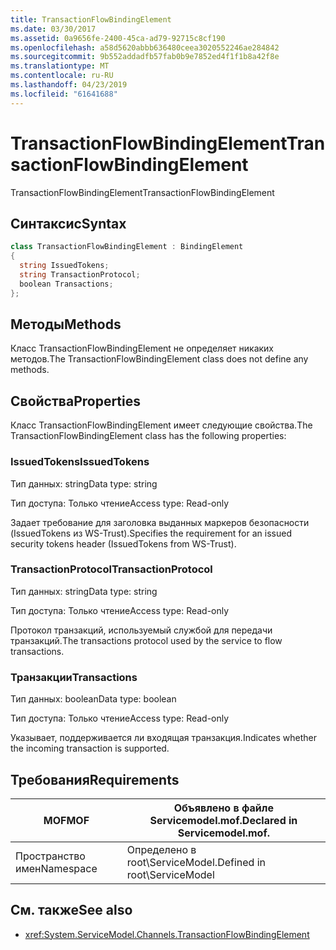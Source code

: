 ```yaml
---
title: TransactionFlowBindingElement
ms.date: 03/30/2017
ms.assetid: 0a9656fe-2400-45ca-ad79-92715c8cf190
ms.openlocfilehash: a58d5620abbb636480ceea3020552246ae284842
ms.sourcegitcommit: 9b552addadfb57fab0b9e7852ed4f1f1b8a42f8e
ms.translationtype: MT
ms.contentlocale: ru-RU
ms.lasthandoff: 04/23/2019
ms.locfileid: "61641688"
---
```

# <a name="transactionflowbindingelement"></a><span data-ttu-id="84f9c-102">TransactionFlowBindingElement</span><span class="sxs-lookup"><span data-stu-id="84f9c-102">TransactionFlowBindingElement</span></span>
<span data-ttu-id="84f9c-103">TransactionFlowBindingElement</span><span class="sxs-lookup"><span data-stu-id="84f9c-103">TransactionFlowBindingElement</span></span>  
  
## <a name="syntax"></a><span data-ttu-id="84f9c-104">Синтаксис</span><span class="sxs-lookup"><span data-stu-id="84f9c-104">Syntax</span></span>  
  
```csharp
class TransactionFlowBindingElement : BindingElement  
{  
  string IssuedTokens;  
  string TransactionProtocol;  
  boolean Transactions;  
};  
```  
  
## <a name="methods"></a><span data-ttu-id="84f9c-105">Методы</span><span class="sxs-lookup"><span data-stu-id="84f9c-105">Methods</span></span>  
 <span data-ttu-id="84f9c-106">Класс TransactionFlowBindingElement не определяет никаких методов.</span><span class="sxs-lookup"><span data-stu-id="84f9c-106">The TransactionFlowBindingElement class does not define any methods.</span></span>  
  
## <a name="properties"></a><span data-ttu-id="84f9c-107">Свойства</span><span class="sxs-lookup"><span data-stu-id="84f9c-107">Properties</span></span>  
 <span data-ttu-id="84f9c-108">Класс TransactionFlowBindingElement имеет следующие свойства.</span><span class="sxs-lookup"><span data-stu-id="84f9c-108">The TransactionFlowBindingElement class has the following properties:</span></span>  
  
### <a name="issuedtokens"></a><span data-ttu-id="84f9c-109">IssuedTokens</span><span class="sxs-lookup"><span data-stu-id="84f9c-109">IssuedTokens</span></span>  
 <span data-ttu-id="84f9c-110">Тип данных: string</span><span class="sxs-lookup"><span data-stu-id="84f9c-110">Data type: string</span></span>  
  
 <span data-ttu-id="84f9c-111">Тип доступа: Только чтение</span><span class="sxs-lookup"><span data-stu-id="84f9c-111">Access type: Read-only</span></span>  
  
 <span data-ttu-id="84f9c-112">Задает требование для заголовка выданных маркеров безопасности (IssuedTokens из WS-Trust).</span><span class="sxs-lookup"><span data-stu-id="84f9c-112">Specifies the requirement for an issued security tokens header (IssuedTokens from WS-Trust).</span></span>  
  
### <a name="transactionprotocol"></a><span data-ttu-id="84f9c-113">TransactionProtocol</span><span class="sxs-lookup"><span data-stu-id="84f9c-113">TransactionProtocol</span></span>  
 <span data-ttu-id="84f9c-114">Тип данных: string</span><span class="sxs-lookup"><span data-stu-id="84f9c-114">Data type: string</span></span>  
  
 <span data-ttu-id="84f9c-115">Тип доступа: Только чтение</span><span class="sxs-lookup"><span data-stu-id="84f9c-115">Access type: Read-only</span></span>  
  
 <span data-ttu-id="84f9c-116">Протокол транзакций, используемый службой для передачи транзакций.</span><span class="sxs-lookup"><span data-stu-id="84f9c-116">The transactions protocol used by the service to flow transactions.</span></span>  
  
### <a name="transactions"></a><span data-ttu-id="84f9c-117">Транзакции</span><span class="sxs-lookup"><span data-stu-id="84f9c-117">Transactions</span></span>  
 <span data-ttu-id="84f9c-118">Тип данных: boolean</span><span class="sxs-lookup"><span data-stu-id="84f9c-118">Data type: boolean</span></span>  
  
 <span data-ttu-id="84f9c-119">Тип доступа: Только чтение</span><span class="sxs-lookup"><span data-stu-id="84f9c-119">Access type: Read-only</span></span>  
  
 <span data-ttu-id="84f9c-120">Указывает, поддерживается ли входящая транзакция.</span><span class="sxs-lookup"><span data-stu-id="84f9c-120">Indicates whether the incoming transaction is supported.</span></span>  
  
## <a name="requirements"></a><span data-ttu-id="84f9c-121">Требования</span><span class="sxs-lookup"><span data-stu-id="84f9c-121">Requirements</span></span>  
  
|<span data-ttu-id="84f9c-122">MOF</span><span class="sxs-lookup"><span data-stu-id="84f9c-122">MOF</span></span>|<span data-ttu-id="84f9c-123">Объявлено в файле Servicemodel.mof.</span><span class="sxs-lookup"><span data-stu-id="84f9c-123">Declared in Servicemodel.mof.</span></span>|  
|---------|-----------------------------------|  
|<span data-ttu-id="84f9c-124">Пространство имен</span><span class="sxs-lookup"><span data-stu-id="84f9c-124">Namespace</span></span>|<span data-ttu-id="84f9c-125">Определено в root\ServiceModel.</span><span class="sxs-lookup"><span data-stu-id="84f9c-125">Defined in root\ServiceModel</span></span>|  
  
## <a name="see-also"></a><span data-ttu-id="84f9c-126">См. также</span><span class="sxs-lookup"><span data-stu-id="84f9c-126">See also</span></span>

- <xref:System.ServiceModel.Channels.TransactionFlowBindingElement>
